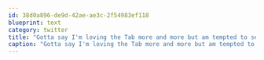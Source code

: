 ```yaml
---
id: 38d0a896-de9d-42ae-ae3c-2f54983ef118
blueprint: text
category: twitter
title: "Gotta say I'm loving the Tab more and more but am tempted to sell it to buy a Samsung Series 9"
caption: "Gotta say I'm loving the Tab more and more but am tempted to sell it to buy a Samsung Series 9"
---
```

